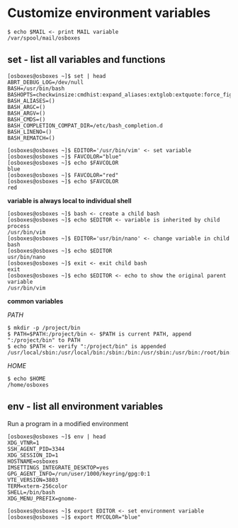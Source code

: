 # Customize environment variables

```
$ echo $MAIL <- print MAIL variable
/var/spool/mail/osboxes
```
## set - list all variables and functions

```
[osboxes@osboxes ~]$ set | head
ABRT_DEBUG_LOG=/dev/null
BASH=/usr/bin/bash
BASHOPTS=checkwinsize:cmdhist:expand_aliases:extglob:extquote:force_fignore:histappend:interactive_comments:progcomp:promptvars:sourcepath
BASH_ALIASES=()
BASH_ARGC=()
BASH_ARGV=()
BASH_CMDS=()
BASH_COMPLETION_COMPAT_DIR=/etc/bash_completion.d
BASH_LINENO=()
BASH_REMATCH=()

[osboxes@osboxes ~]$ EDITOR='/usr/bin/vim' <- set variable
[osboxes@osboxes ~]$ FAVCOLOR="blue"
[osboxes@osboxes ~]$ echo $FAVCOLOR
blue
[osboxes@osboxes ~]$ FAVCOLOR="red"
[osboxes@osboxes ~]$ echo $FAVCOLOR
red

```

**variable is always local to individual shell**

```
[osboxes@osboxes ~]$ bash <- create a child bash
[osboxes@osboxes ~]$ echo $EDITOR <- variable is inherited by child process
/usr/bin/vim
[osboxes@osboxes ~]$ EDITOR='usr/bin/nano' <- change variable in child bash
[osboxes@osboxes ~]$ echo $EDITOR
usr/bin/nano
[osboxes@osboxes ~]$ exit <- exit child bash
exit
[osboxes@osboxes ~]$ echo $EDITOR <- echo to show the original parent variable
/usr/bin/vim
```

**common variables**

*PATH*

```
$ mkdir -p /project/bin
$ PATH=$PATH:/project/bin <- $PATH is current PATH, append ":/project/bin" to PATH
$ echo $PATH <- verify ":/project/bin" is appended
/usr/local/sbin:/usr/local/bin:/sbin:/bin:/usr/sbin:/usr/bin:/root/bin:/project/bin
```

*HOME*

```
$ echo $HOME
/home/osboxes
```

## env - list all environment variables

Run a program in a modified environment

```
[osboxes@osboxes ~]$ env | head
XDG_VTNR=1
SSH_AGENT_PID=3344
XDG_SESSION_ID=1
HOSTNAME=osboxes
IMSETTINGS_INTEGRATE_DESKTOP=yes
GPG_AGENT_INFO=/run/user/1000/keyring/gpg:0:1
VTE_VERSION=3803
TERM=xterm-256color
SHELL=/bin/bash
XDG_MENU_PREFIX=gnome-

[osboxes@osboxes ~]$ export EDITOR <- set environment variable
[osboxes@osboxes ~]$ export MYCOLOR="blue"
```
